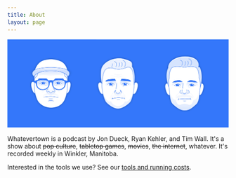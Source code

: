 ```yaml
---
title: About
layout: page
---
```


![Illustration of the hosts: Jon Dueck, Ryan Kehler and Tim Wall](/dist/img/whatevertown_cast.jpg)

Whatevertown is a podcast by Jon Dueck, Ryan Kehler, and Tim Wall. It's a show about ~~pop culture~~, ~~tabletop games~~, ~~movies~~, ~~the internet~~, whatever. It's recorded weekly in Winkler, Manitoba.

Interested in the tools we use? See our [tools and running costs](/tools/).
